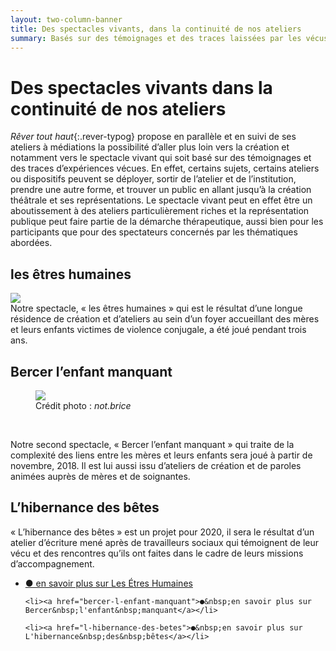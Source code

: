 ```yaml
---
layout: two-column-banner
title: Des spectacles vivants, dans la continuité de nos ateliers
summary: Basés sur des témoignages et des traces laissées par les vécus, nos spectacles sont un prolongement de nos ateliers de création et traitent à leur manière théâtrale et musicale de thématiques contemporaines et de problématiques sociales et intimes.
---
```

# Des spectacles vivants dans la continuité de nos ateliers   

*Rêver tout haut*{:.rever-typog} propose en parallèle et en suivi de ses ateliers à médiations la possibilité d’aller plus loin vers la création et notamment vers le spectacle vivant qui soit basé sur des témoignages et des traces d’expériences vécues. En effet, certains sujets, certains ateliers ou dispositifs peuvent se déployer, sortir de l’atelier et de l’institution, prendre une autre forme, et trouver un public en allant jusqu’à la création théâtrale et ses représentations. Le spectacle vivant peut en effet être un aboutissement à des ateliers particulièrement riches et la représentation publique peut faire partie de la démarche thérapeutique, aussi bien pour les participants que pour des spectateurs concernés par les thématiques abordées.

## les êtres humaines
<img src="http://res.cloudinary.com/dnxcesebo/image/upload/c_scale,h_400,r_10/v1527696915/Danse_Mireille_Etres_Humaines_zow12o.jpg" class="img"/><br>
Notre spectacle, «&nbsp;les êtres humaines&nbsp;» qui est le résultat d’une longue résidence de création et d’ateliers au sein d’un foyer accueillant des mères et leurs enfants victimes de violence conjugale, a été joué pendant trois ans.

## Bercer l’enfant manquant
<figure>
<img src="http://res.cloudinary.com/dnxcesebo/image/upload/c_scale,h_480,r_10/v1528807508/oeuf-udu01_ky8hph.jpg" class="img"/>
<figcaption>Crédit photo&nbsp;:&nbsp;<em>not.brice</em></figcaption>
</figure>

<br>

Notre second spectacle, «&nbsp;Bercer l’enfant manquant&nbsp;» qui traite de la complexité des liens entre les mères et leurs enfants sera joué à partir de novembre, 2018. Il est lui aussi issu d’ateliers de création et de paroles animées auprès de mères et de soignantes.  

## L’hibernance des bêtes
«&nbsp;L’hibernance des bêtes&nbsp;» est un projet pour 2020, il sera le résultat d’un atelier d’écriture mené après de travailleurs sociaux qui témoignent de leur vécu et des rencontres qu’ils ont faites dans le cadre de leurs missions d’accompagnement.  


  <ul class="savoir-plus">
    <li><a href="les-etres-humaines">●&nbsp;en savoir plus sur Les&nbsp;Étres&nbsp;Humaines</a></li>

    <li><a href="bercer-l-enfant-manquant">●&nbsp;en savoir plus sur Bercer&nbsp;l'enfant&nbsp;manquant</a></li>

    <li><a href="l-hibernance-des-betes">●&nbsp;en savoir plus sur L'hibernance&nbsp;des&nbsp;bêtes</a></li>
</ul>
